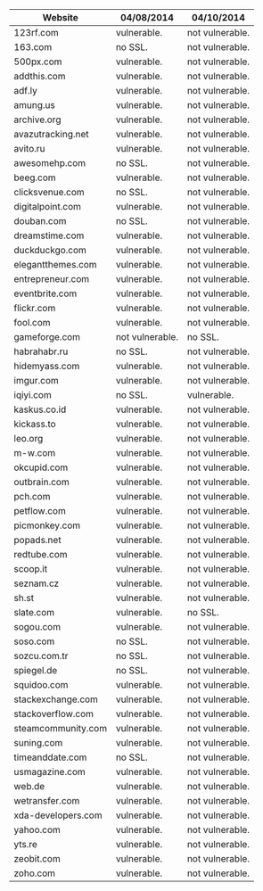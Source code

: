 | Website              | 04/08/2014           |  04/10/2014           | 
|----------------------|----------------------|-----------------------|
| 123rf.com            | vulnerable.          |  not vulnerable.      | 
| 163.com              | no SSL.              |  not vulnerable.      | 
| 500px.com            | vulnerable.          |  not vulnerable.      | 
| addthis.com          | vulnerable.          |  not vulnerable.      | 
| adf.ly               | vulnerable.          |  not vulnerable.      | 
| amung.us             | vulnerable.          |  not vulnerable.      | 
| archive.org          | vulnerable.          |  not vulnerable.      | 
| avazutracking.net    | vulnerable.          |  not vulnerable.      | 
| avito.ru             | vulnerable.          |  not vulnerable.      | 
| awesomehp.com        | no SSL.              |  not vulnerable.      | 
| beeg.com             | vulnerable.          |  not vulnerable.      | 
| clicksvenue.com      | no SSL.              |  not vulnerable.      | 
| digitalpoint.com     | vulnerable.          |  not vulnerable.      | 
| douban.com           | no SSL.              |  not vulnerable.      | 
| dreamstime.com       | vulnerable.          |  not vulnerable.      | 
| duckduckgo.com       | vulnerable.          |  not vulnerable.      | 
| elegantthemes.com    | vulnerable.          |  not vulnerable.      | 
| entrepreneur.com     | vulnerable.          |  not vulnerable.      | 
| eventbrite.com       | vulnerable.          |  not vulnerable.      | 
| flickr.com           | vulnerable.          |  not vulnerable.      | 
| fool.com             | vulnerable.          |  not vulnerable.      | 
| gameforge.com        | not vulnerable.      |  no SSL.              | 
| habrahabr.ru         | no SSL.              |  not vulnerable.      | 
| hidemyass.com        | vulnerable.          |  not vulnerable.      | 
| imgur.com            | vulnerable.          |  not vulnerable.      | 
| iqiyi.com            | no SSL.              |  vulnerable.          | 
| kaskus.co.id         | vulnerable.          |  not vulnerable.      | 
| kickass.to           | vulnerable.          |  not vulnerable.      | 
| leo.org              | vulnerable.          |  not vulnerable.      | 
| m-w.com              | vulnerable.          |  not vulnerable.      | 
| okcupid.com          | vulnerable.          |  not vulnerable.      | 
| outbrain.com         | vulnerable.          |  not vulnerable.      | 
| pch.com              | vulnerable.          |  not vulnerable.      | 
| petflow.com          | vulnerable.          |  not vulnerable.      | 
| picmonkey.com        | vulnerable.          |  not vulnerable.      | 
| popads.net           | vulnerable.          |  not vulnerable.      | 
| redtube.com          | vulnerable.          |  not vulnerable.      | 
| scoop.it             | vulnerable.          |  not vulnerable.      | 
| seznam.cz            | vulnerable.          |  not vulnerable.      | 
| sh.st                | vulnerable.          |  not vulnerable.      | 
| slate.com            | vulnerable.          |  no SSL.              | 
| sogou.com            | vulnerable.          |  not vulnerable.      | 
| soso.com             | no SSL.              |  not vulnerable.      | 
| sozcu.com.tr         | no SSL.              |  not vulnerable.      | 
| spiegel.de           | no SSL.              |  not vulnerable.      | 
| squidoo.com          | vulnerable.          |  not vulnerable.      | 
| stackexchange.com    | vulnerable.          |  not vulnerable.      | 
| stackoverflow.com    | vulnerable.          |  not vulnerable.      | 
| steamcommunity.com   | vulnerable.          |  not vulnerable.      | 
| suning.com           | vulnerable.          |  not vulnerable.      | 
| timeanddate.com      | no SSL.              |  not vulnerable.      | 
| usmagazine.com       | vulnerable.          |  not vulnerable.      | 
| web.de               | vulnerable.          |  not vulnerable.      | 
| wetransfer.com       | vulnerable.          |  not vulnerable.      | 
| xda-developers.com   | vulnerable.          |  not vulnerable.      | 
| yahoo.com            | vulnerable.          |  not vulnerable.      | 
| yts.re               | vulnerable.          |  not vulnerable.      | 
| zeobit.com           | vulnerable.          |  not vulnerable.      | 
| zoho.com             | vulnerable.          |  not vulnerable.      | 
